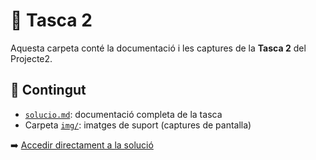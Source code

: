 # 📘 Tasca 2

Aquesta carpeta conté la documentació i les captures de la **Tasca 2** del Projecte2.

## 📄 Contingut
- [`solucio.md`](./solution.md): documentació completa de la tasca  
- Carpeta [`img/`](./img): imatges de suport (captures de pantalla)  

➡️ [Accedir directament a la solució](./solution.md)
